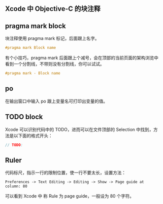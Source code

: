 Xcode 中 Objective-C 的块注释
----------------------------

pragma mark block
-----------------

块注释使用 pragma mark 标记，后面跟上名字。

```objective-c
#pragma mark Block name
```

有个小技巧，pragma mark 后面跟上个减号，会在顶部的当前页面的架构浏览中看到一个分割线，不带则没有分割线，你可以试试。

```objective-c
#pragma mark - Block name
```

po
--

在输出窗口中输入 po 跟上变量名可打印出变量的值。

TODO block
----------

Xcode 可以识别代码中的 TODO，进而可以在文件顶部的 Selection 中找到，方法是以下面的格式开头：

```objective-c
// TODO: 
```

Ruler
-----

代码标尺，指示一行的限制位置，使一行不要太长，设置方法：

```
Preferences -> Text Editing -> Editing -> Show -> Page guide at column: 80
```

可以看到 Xcode 中 称 Rule 为 page guide，一般设为 80 个字符。
